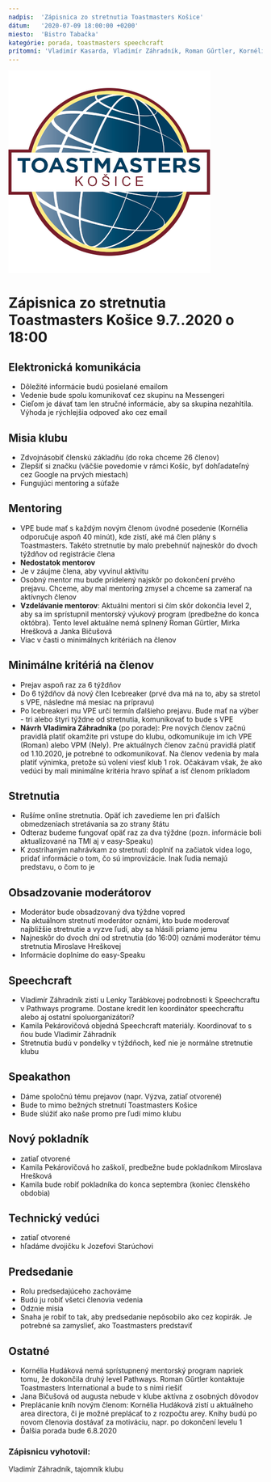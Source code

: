 ```yaml
---
nadpis:  'Zápisnica zo stretnutia Toastmasters Košice'
dátum:   '2020-07-09 18:00:00 +0200'
miesto:  'Bistro Tabačka'
kategórie: porada, toastmasters speechcraft
prítomní: 'Vladimír Kasarda, Vladimír Záhradník, Roman Gűrtler, Kornélia Hudáková, Miroslava Hrešková, Jozef Starúch'
---
```


![alt text][logo]
# Zápisnica zo stretnutia Toastmasters Košice 9.7..2020 o 18:00

## Elektronická komunikácia
- Dôležité informácie budú posielané emailom
- Vedenie bude spolu komunikovať cez skupinu na Messengeri
- Cieľom je dávať tam len stručné informácie, aby sa skupina nezahltila. Výhoda je rýchlejšia odpoveď ako cez email

## Misia klubu
- Zdvojnásobiť členskú základňu (do roka chceme 26 členov)
- Zlepšiť si značku (väčšie povedomie v rámci Košíc, byť dohľadateľný cez Google na prvých miestach)
- Fungujúci mentoring a súťaže

## Mentoring
- VPE bude mať s každým novým členom úvodné posedenie (Kornélia odporučuje aspoň 40 minút), kde zistí, aké má člen plány s Toastmasters. Takéto stretnutie by malo prebehnúť najneskôr do dvoch týždňov od registrácie člena
- **Nedostatok mentorov**
- Je v záujme člena, aby vyvinul aktivitu
- Osobný mentor mu bude pridelený najskôr po dokončení prvého prejavu. Chceme, aby mal mentoring zmysel a chceme sa zamerať na aktívnych členov
- **Vzdelávanie mentorov**: Aktuálni mentori si čím skôr dokončia level 2, aby sa im sprístupnil mentorský výukový program (predbežne do konca októbra). Tento level aktuálne nemá splnený Roman Gűrtler, Mirka Hrešková a Janka Bičušová
- Viac v časti o minimálnych kritériách na členov

## Minimálne kritériá na členov
- Prejav aspoň raz za 6 týždňov
- Do 6 týždňov dá nový člen Icebreaker (prvé dva má na to, aby sa stretol s VPE, následne má mesiac na prípravu)
- Po Icebreakeri mu VPE určí termín ďalšieho prejavu. Bude mať na výber - tri alebo štyri týždne od stretnutia, komunikovať to bude s VPE
- **Návrh Vladimíra Záhradníka** (po porade): Pre nových členov začnú pravidlá platiť okamžite pri vstupe do klubu, odkomunikuje im ich VPE (Roman) alebo VPM (Nely). Pre aktuálnych členov začnú pravidlá platiť od 1.10.2020, je potrebné to odkomunikovať. Na členov vedenia by mala platiť výnimka, pretože sú volení viesť klub 1 rok. Očakávam však, že ako vedúci by mali minimálne kritéria hravo spĺňať a ísť členom príkladom

## Stretnutia
- Rušíme online stretnutia. Opäť ich zavedieme len pri ďalších obmedzeniach stretávania sa zo strany štátu
- Odteraz budeme fungovať opäť raz za dva týždne (pozn. informácie boli aktualizované na TMI aj v easy-Speaku)
- K zostrihaným nahrávkam zo stretnutí: doplniť na začiatok videa logo, pridať informácie o tom, čo sú improvizácie. Inak ľudia nemajú predstavu, o čom to je

## Obsadzovanie moderátorov
- Moderátor bude obsadzovaný dva týždne vopred
- Na aktuálnom stretnutí moderátor oznámi, kto bude moderovať najbližšie stretnutie a vyzve ľudí, aby sa hlásili priamo jemu
- Najneskôr do dvoch dní od stretnutia (do 16:00) oznámi moderátor tému stretnutia Miroslave Hreškovej
- Informácie doplníme do easy-Speaku

## Speechcraft
- Vladimír Záhradník zistí u Lenky Tarábkovej podrobnosti k Speechcraftu v Pathways programe. Dostane kredit len koordinátor speechcraftu alebo aj ostatní spoluorganizátori?
- Kamila Pekárovičová objedná Speechcraft materiály. Koordinovať to s ňou bude Vladimír Záhradník
- Stretnutia budú v pondelky v týždňoch, keď nie je normálne stretnutie klubu

## Speakathon
- Dáme spoločnú tému prejavov (napr. Výzva, zatiaľ otvorené)
- Bude to mimo bežných stretnutí Toastmasters Košice
- Bude slúžiť ako naše promo pre ľudí mimo klubu

## Nový pokladník
- zatiaľ otvorené
- Kamila Pekárovičová ho zaškolí, predbežne bude pokladníkom Miroslava Hrešková
- Kamila bude robiť pokladníka do konca septembra (koniec členského obdobia)

## Technický vedúci
- zatiaľ otvorené
- hľadáme dvojičku k Jozefovi Starúchovi

## Predsedanie
- Rolu predsedajúceho zachováme
- Budú ju robiť všetci členovia vedenia
- Odznie misia
- Snaha je robiť to tak, aby predsedanie nepôsobilo ako cez kopirák. Je potrebné sa zamyslieť, ako Toastmasters predstaviť

## Ostatné
- Kornélia Hudáková nemá sprístupnený mentorský program napriek tomu, že dokončila druhý level Pathways. Roman Gűrtler kontaktuje Toastmasters International a bude to s nimi riešiť
- Jana Bičušová od augusta nebude v klube aktívna z osobných dôvodov
- Preplácanie kníh novým členom: Kornélia Hudáková zistí u aktuálneho area directora, či je možné preplácať to z rozpočtu arey. Knihy budú po novom členovia dostávať za motiváciu, napr. po dokončení levelu 1
- Ďalšia porada bude 6.8.2020

### Zápisnicu vyhotovil:
Vladimír Záhradník,
tajomník klubu

[logo]: https://github.com/toastmasters-kosice/graficke-podklady/raw/master/Log%C3%A1/%C5%A0tandardn%C3%A9%20zmen%C5%A1en%C3%A9%20logo%20TMKE.png "Logo Toastmasters Košice"